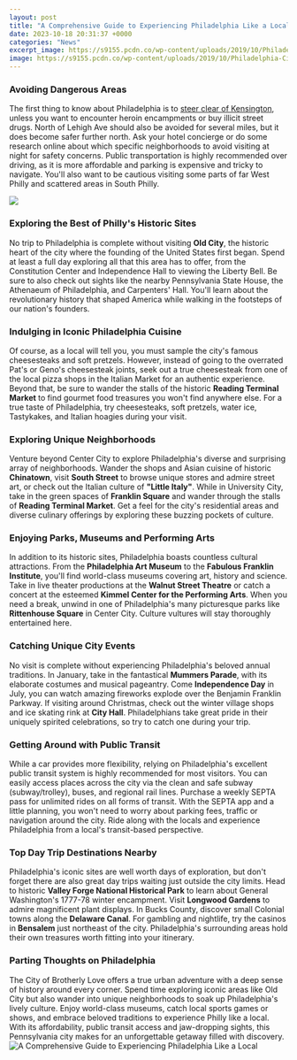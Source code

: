 ```yaml
---
layout: post
title: "A Comprehensive Guide to Experiencing Philadelphia Like a Local"
date: 2023-10-18 20:31:37 +0000
categories: "News"
excerpt_image: https://s9155.pcdn.co/wp-content/uploads/2019/10/Philadelphia-City-Hall-down-Broad-Street.jpg
image: https://s9155.pcdn.co/wp-content/uploads/2019/10/Philadelphia-City-Hall-down-Broad-Street.jpg
---
```


### Avoiding Dangerous Areas 
The first thing to know about Philadelphia is to [steer clear of Kensington](https://thetopnews.github.io/the-ultimate-guide-to-effectively-cooling-ssds-for-playstation-5-storage-expansion/), unless you want to encounter heroin encampments or buy illicit street drugs. North of Lehigh Ave should also be avoided for several miles, but it does become safer further north. Ask your hotel concierge or do some research online about which specific neighborhoods to avoid visiting at night for safety concerns. Public transportation is highly recommended over driving, as it is more affordable and parking is expensive and tricky to navigate. You'll also want to be cautious visiting some parts of far West Philly and scattered areas in South Philly. 

![](https://e2tjaas7gpz.exactdn.com/wp-content/uploads/2019/04/CIty-Hall2.jpg?strip=all&amp;lossy=1&amp;w=1920&amp;ssl=1)
### Exploring the Best of Philly's Historic Sites
No trip to Philadelphia is complete without visiting **Old City**, the historic heart of the city where the founding of the United States first began. Spend at least a full day exploring all that this area has to offer, from the Constitution Center and Independence Hall to viewing the Liberty Bell. Be sure to also check out sights like the nearby Pennsylvania State House, the Athenaeum of Philadelphia, and Carpenters' Hall. You'll learn about the revolutionary history that shaped America while walking in the footsteps of our nation's founders.
### Indulging in Iconic Philadelphia Cuisine 
Of course, as a local will tell you, you must sample the city's famous cheesesteaks and soft pretzels. However, instead of going to the overrated Pat's or Geno's cheesesteak joints, seek out a true cheesesteak from one of the local pizza shops in the Italian Market for an authentic experience. Beyond that, be sure to wander the stalls of the historic **Reading Terminal Market** to find gourmet food treasures you won't find anywhere else. For a true taste of Philadelphia, try cheesesteaks, soft pretzels, water ice, Tastykakes, and Italian hoagies during your visit.
### Exploring Unique Neighborhoods
Venture beyond Center City to explore Philadelphia's diverse and surprising array of neighborhoods. Wander the shops and Asian cuisine of historic **Chinatown**, visit **South Street** to browse unique stores and admire street art, or check out the Italian culture of **"Little Italy"**. While in University City, take in the green spaces of **Franklin Square** and wander through the stalls of **Reading Terminal Market**. Get a feel for the city's residential areas and diverse culinary offerings by exploring these buzzing pockets of culture.   
### Enjoying Parks, Museums and Performing Arts
In addition to its historic sites, Philadelphia boasts countless cultural attractions. From the **Philadelphia Art Museum** to the **Fabulous Franklin Institute**, you'll find world-class museums covering art, history and science. Take in live theater productions at the **Walnut Street Theatre** or catch a concert at the esteemed **Kimmel Center for the Performing Arts**. When you need a break, unwind in one of Philadelphia's many picturesque parks like **Rittenhouse Square** in Center City. Culture vultures will stay thoroughly entertained here.
### Catching Unique City Events
No visit is complete without experiencing Philadelphia's beloved annual traditions. In January, take in the fantastical **Mummers Parade**, with its elaborate costumes and musical pageantry. Come **Independence Day** in July, you can watch amazing fireworks explode over the Benjamin Franklin Parkway. If visiting around Christmas, check out the winter village shops and ice skating rink at **City Hall**. Philadelphians take great pride in their uniquely spirited celebrations, so try to catch one during your trip.
### Getting Around with Public Transit
While a car provides more flexibility, relying on Philadelphia's excellent public transit system is highly recommended for most visitors. You can easily access places across the city via the clean and safe subway (subway/trolley), buses, and regional rail lines. Purchase a weekly SEPTA pass for unlimited rides on all forms of transit. With the SEPTA app and a little planning, you won't need to worry about parking fees, traffic or navigation around the city. Ride along with the locals and experience Philadelphia from a local's transit-based perspective.
### Top Day Trip Destinations Nearby
Philadelphia's iconic sites are well worth days of exploration, but don't forget there are also great day trips waiting just outside the city limits. Head to historic **Valley Forge National Historical Park** to learn about General Washington's 1777-78 winter encampment. Visit **Longwood Gardens** to admire magnificent plant displays. In Bucks County, discover small Colonial towns along the **Delaware Canal**. For gambling and nightlife, try the casinos in **Bensalem** just northeast of the city. Philadelphia's surrounding areas hold their own treasures worth fitting into your itinerary.
### Parting Thoughts on Philadelphia
The City of Brotherly Love offers a true urban adventure with a deep sense of history around every corner. Spend time exploring iconic areas like Old City but also wander into unique neighborhoods to soak up Philadelphia's lively culture. Enjoy world-class museums, catch local sports games or shows, and embrace beloved traditions to experience Philly like a local. With its affordability, public transit access and jaw-dropping sights, this Pennsylvania city makes for an unforgettable getaway filled with discovery.
![A Comprehensive Guide to Experiencing Philadelphia Like a Local](https://s9155.pcdn.co/wp-content/uploads/2019/10/Philadelphia-City-Hall-down-Broad-Street.jpg)